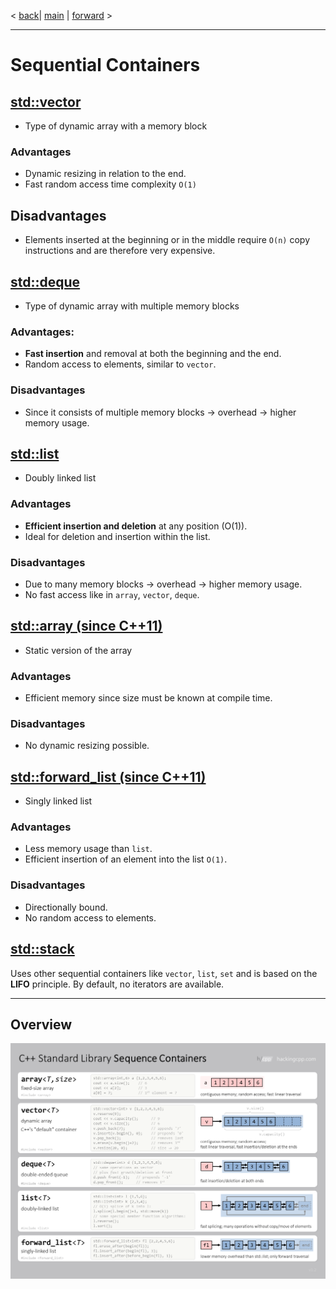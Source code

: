 < [back](cpp08_00_learning.md)| [main](/) | [forward](cpp08_02_00_Container_Assoziativ.md) > 

---

# Sequential Containers
## [std::vector](cpp08_01_01_Vectoren.md) 
- Type of dynamic array with a memory block
### Advantages
- Dynamic resizing in relation to the end. 
- Fast random access time complexity `O(1)`
## Disadvantages  
- Elements inserted at the beginning or in the middle require `O(n)` copy instructions and are therefore very expensive.

## [std::deque](cpp08_01_02_deque.md)
- Type of dynamic array with multiple memory blocks
### Advantages:
- **Fast insertion** and removal at both the beginning and the end.
- Random access to elements, similar to `vector`.
### Disadvantages 
- Since it consists of multiple memory blocks -> overhead -> higher memory usage.

## [std::list](cpp08_01_03_list.md)
- Doubly linked list 
### Advantages 
- **Efficient insertion and deletion** at any position (O(1)).
- Ideal for deletion and insertion within the list. 
### Disadvantages 
- Due to many memory blocks -> overhead -> higher memory usage.
- No fast access like in `array`, `vector`, `deque`.

## [std::array (since C++11)](cpp08_01_04_array)
- Static version of the array
### Advantages 
- Efficient memory since size must be known at compile time.
### Disadvantages
- No dynamic resizing possible.

## [std::forward_list (since C++11)](cpp08_01_05_forward_list.md)
- Singly linked list
### Advantages 
- Less memory usage than `list`.
- Efficient insertion of an element into the list `O(1)`.
### Disadvantages
- Directionally bound.
- No random access to elements.

## [std::stack](cpp08_01_06_stack.md)
Uses other sequential containers like `vector`, `list`, `set` and is based on the **LIFO** principle. By default, no iterators are available.  

---
## Overview

![Overview](../pic/sequence_containers.png)
